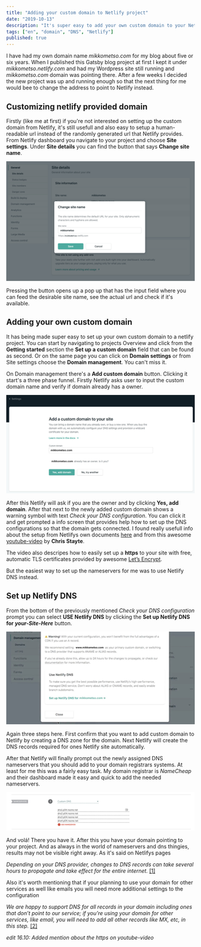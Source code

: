 ```yaml
---
title: "Adding your custom domain to Netlify project"
date: "2019-10-13"
description: "It's super easy to add your own custom domain to your Netlify project"
tags: ["en", "domain", "DNS", "Netlify"]
published: true
---
```


I have had my own domain name _mikkometso.com_ for my blog about five or six years. When I published this Gatsby blog project at first I kept it under _mikkometso.netlify.com_ and had my Wordpress site still running and _mikkometso.com_ domain was pointing there. After a few weeks I decided the new project was up and running enough so that the next thing for me would bee to change the address to point to Netlify instead. 

## Customizing netlify provided domain

Firstly (like me at first) if you're not interested on setting up the custom domain from Netlify, it's still usefull and also easy to setup a human-readable url instead of the randomly generated url that Netlify provides. From Netlify dashboard you navigate to your project and choose **Site settings**. Under **Site details** you can find the button that says **Change site name**. 

![Netlify Change site name view](./netlify-custom-domain.jpg)

Pressing the button opens up a pop up that has the input field where you can feed the desirable site name, see the actual url and check if it's available.

## Adding your own custom domain

It has being made super easy to set up your own custom domain to a netlify project. You can start by navigating to projects Overview and click from the **Getting started** section the **Set up a custom domain** field that can be found as second. Or on the same page you can click on **Domain settings** or from Site settings choose the **Domain management**. You can't miss it. 

On Domain management there's a **Add custom domain** button. Clicking it start's a three phase funnel. Firstly Netlify asks user to input the custom domain name and verify if domain already has a owner. 

![Add a custom domain to your site](./netlify-custom-domain3.jpg)

After this Netlify will ask if you are the owner and by clicking **Yes, add domain**. After that next to the newly added custom domain shows a warning symbol with text _Check your DNS configuration_. You can click it and get prompted a info screen that provides help how to set up the DNS configurations so that the domain gets connected. I found really usefull info about the setup from Netlifys own documents <a href="https://www.netlify.com/docs/custom-domains/" target="_blank">here</a> and from this awesome <a href="https://www.youtube.com/watch?v=Q9giWrfIJKk" target="_blank">youtube-video</a> by **Chris Stayte**.

The video also descripes how to easily set up a **https** to your site with free, automatic TLS certificates provided by awesome <a href="https://letsencrypt.org/" target="_blank">Let’s Encrypt</a>.

But the easiest way to set up the nameservers for me was to use Netlify DNS instead.

## Set up Netlify DNS

From the bottom of the previously mentioned _Check your DNS configuration_ prompt you can select **USE Netlify DNS** by clicking the **Set up Netlify DNS for _your-Site-Here_** button.

![Set up Netlify DNS for your-domain-here](./netlify-custom-domain4.jpg)

Again three steps here. First confirm that you want to add custom domain to Netlify by creating a DNS zone for the domain. Next Netlify will create the DNS records required for ones Netlify site automatically. 

After that Netlify will finally prompt out the newly assigned DNS nameservers that you should add to your domain registrars systems. At least for me this was a fairly easy task. My domain registrar is _NameCheap_ and their dashboard made it easy and quick to add the needed nameservers. 

![NameCheap dashboard](./netlify-custom-domain2.jpg)

And volá! There you have it. After this you have your domain pointing to your project. And as always in the world of nameservers and dns thingies, results may not be visible right away. As it's said on Netlifys pages 

_Depending on your DNS provider, changes to DNS records can take several hours to propagate and take effect for the entire internet._ <a href="https://www.netlify.com/docs/custom-domains/#automatic" target="_blank">[1]</a>  

Also it's worth mentioning that if your planning to use your domain for other services as well like emails you will need more additional settings to the configuration

_We are happy to support DNS for all records in your domain including ones that don’t point to our service; if you’re using your domain for other services, like email, you will need to add all other records like MX, etc, in this step._ <a href="https://www.netlify.com/docs/custom-domains/#automatic" target="_blank">[2]</a>  


_edit 16.10: Added mention about the https on youtube-video_